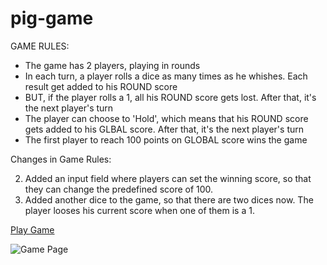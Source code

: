 # pig-game
GAME RULES:

- The game has 2 players, playing in rounds
- In each turn, a player rolls a dice as many times as he whishes. Each result get added to his ROUND score
- BUT, if the player rolls a 1, all his ROUND score gets lost. After that, it's the next player's turn
- The player can choose to 'Hold', which means that his ROUND score gets added to his GLBAL score. After that, it's the next player's turn
- The first player to reach 100 points on GLOBAL score wins the game


Changes in Game Rules:

2. Added an input field where players can set the winning score, so that they can change the predefined 
score of 100.
3. Added another dice to the game, so that there are two dices now. The player looses his current score when one of them is a 1.

<a href = "https://praveenkesarwani.github.io/pig-game"> Play Game</a>

<img align = center src = "ss.png" alt = "Game Page">